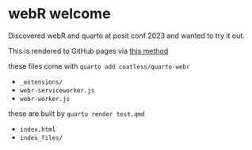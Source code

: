 # webR welcome

Discovered webR and quarto at posit conf 2023 and wanted to try it out.

This is rendered to GitHub pages via [this method](https://quarto.org/docs/publishing/github-pages.html#publish-command)

these files come with `quarto add coatless/quarto-webr`
- `_extensions/`
- `webr-serviceworker.js`
- `webr-worker.js`

these are built by `quarto render test.qmd`
- `index.html`
- `index_files/`
